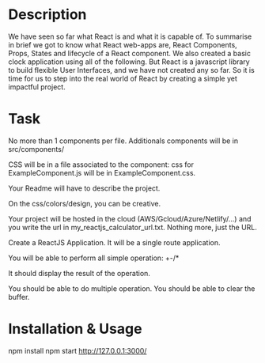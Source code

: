 # Description

We have seen so far what React is and what it is capable of. To summarise in brief we got to know what React web-apps are, React Components, Props, States and lifecycle of a React component. We also created a basic clock application using all of the following. But React is a javascript library to build flexible User Interfaces, and we have not created any so far. So it is time for us to step into the real world of React by creating a simple yet impactful project.

# Task

No more than 1 components per file. Additionals components will be in src/components/

CSS will be in a file associated to the component: css for ExampleComponent.js will be in ExampleComponent.css.

Your Readme will have to describe the project.

On the css/colors/design, you can be creative.

Your project will be hosted in the cloud (AWS/Gcloud/Azure/Netlify/...) and you write the url in my_reactjs_calculator_url.txt. Nothing more, just the URL.

Create a ReactJS Application. It will be a single route application.

You will be able to perform all simple operation: +-/*

It should display the result of the operation.

You should be able to do multiple operation. You should be able to clear the buffer.

# Installation & Usage
npm install 
npm start
http://127.0.0.1:3000/